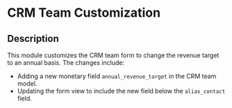 # CRM Team Customization

## Description

This module customizes the CRM team form to change the revenue target to an annual basis. The changes include:
- Adding a new monetary field `annual_revenue_target` in the CRM team model.
- Updating the form view to include the new field below the `alias_contact` field.




